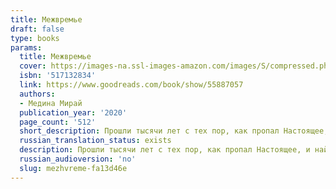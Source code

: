 ```yaml
---
title: Межвремье
draft: false
type: books
params:
  title: Межвремье
  cover: https://images-na.ssl-images-amazon.com/images/S/compressed.photo.goodreads.com/books/1610273320i/55887057.jpg
  isbn: '517132834'
  link: https://www.goodreads.com/book/show/55887057
  authors:
  - Медина Мирай
  publication_year: '2020'
  page_count: '512'
  short_description: Прошли тысячи лет с тех пор, как пропал Настоящее, и найти его должен Ариан - воплощение отвергнутого Прошлым и Будущим межвремья. Для поисков Настоящего Ариан набирает команду из представителей...
  russian_translation_status: exists
  description: Прошли тысячи лет с тех пор, как пропал Настоящее, и найти его должен Ариан - воплощение отвергнутого Прошлым и Будущим межвремья. Для поисков Настоящего Ариан набирает команду из представителей каждого времени.Кален - полный ненависти к людям тринадцатилетний подросток. Иона - правнучка времени и носитель уникального элемента. Санни - розововолосый изгнанный принц с разбитым сердцем. Тревис - «золотой» мальчик, за внешностью которого скрываются мрачные тайны. Ларалайн - оперная певица со вздорным характером и железной волей.Всем вместе им придется научиться доверять и терять, прощать и бороться. Побывать в удивительных местах, о которых люди забыли, найти ответы на страшные вопросы - и просто попытаться выжить, ведь в играх властителей времени все они всего лишь пешки. Но пешка может стать королевой .
  russian_audioversion: 'no'
  slug: mezhvreme-fa13d46e
---
```

